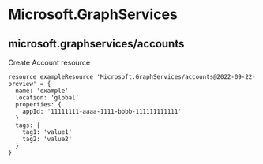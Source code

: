 # Microsoft.GraphServices

## microsoft.graphservices/accounts

Create Account resource
```bicep
resource exampleResource 'Microsoft.GraphServices/accounts@2022-09-22-preview' = {
  name: 'example'
  location: 'global'
  properties: {
    appId: '11111111-aaaa-1111-bbbb-111111111111'
  }
  tags: {
    tag1: 'value1'
    tag2: 'value2'
  }
}
```
